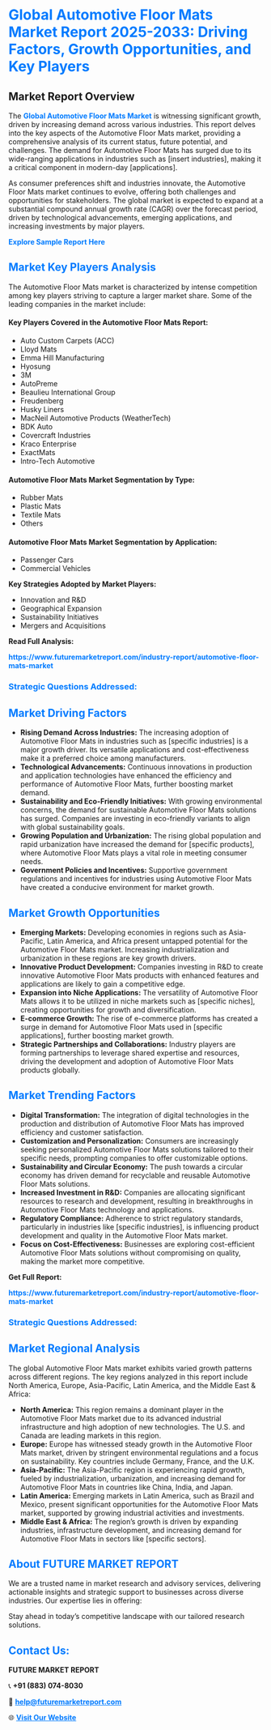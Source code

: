 <h1 style="color: #007BFF;">Global Automotive Floor Mats Market Report 2025-2033: Driving Factors, Growth Opportunities, and Key Players</h1>

<section id="overview">
<h2>Market Report Overview</h2>
<p>The <a href="https://www.futuremarketreport.com/industry-report/automotive-floor-mats-market" style="color: #007BFF; text-decoration: none;"><strong>Global Automotive Floor Mats Market</strong></a> is witnessing significant growth, driven by increasing demand across various industries. This report delves into the key aspects of the Automotive Floor Mats market, providing a comprehensive analysis of its current status, future potential, and challenges. The demand for Automotive Floor Mats has surged due to its wide-ranging applications in industries such as [insert industries], making it a critical component in modern-day [applications].</p>
<p>As consumer preferences shift and industries innovate, the Automotive Floor Mats market continues to evolve, offering both challenges and opportunities for stakeholders. The global market is expected to expand at a substantial compound annual growth rate (CAGR) over the forecast period, driven by technological advancements, emerging applications, and increasing investments by major players.</p>
</section>

<section id="overview">
<p><a href="https://www.futuremarketreport.com/request-sample/reportId=51863" style="color: #007BFF; text-decoration: none;"><strong>Explore Sample Report Here</strong></a></p>
</section>

<section id="key-players">
<h2 style="color: #007BFF;">Market Key Players Analysis</h2>
<p>The Automotive Floor Mats market is characterized by intense competition among key players striving to capture a larger market share. Some of the leading companies in the market include:</p>
<h4>Key Players Covered in the Automotive Floor Mats Report:</h4>
<ul><li>Auto Custom Carpets (ACC)</li><li>Lloyd Mats</li><li>Emma Hill Manufacturing</li><li>Hyosung</li><li>3M</li><li>AutoPreme</li><li>Beaulieu International Group</li><li>Freudenberg</li><li>Husky Liners</li><li>MacNeil Automotive Products (WeatherTech)</li><li>BDK Auto</li><li>Covercraft Industries</li><li>Kraco Enterprise</li><li>ExactMats</li><li>Intro-Tech Automotive</li></ul>
<h4>Automotive Floor Mats Market Segmentation by Type:</h4>
<ul><li>Rubber Mats</li><li>Plastic Mats</li><li>Textile Mats</li><li>Others</li></ul>

<h4>Automotive Floor Mats Market Segmentation by Application:</h4>
<ul><li>Passenger Cars</li><li>Commercial Vehicles</li></ul>
<p><strong>Key Strategies Adopted by Market Players:</strong></p>
<ul>
<li>Innovation and R&D</li>
<li>Geographical Expansion</li>
<li>Sustainability Initiatives</li>
<li>Mergers and Acquisitions</li>
</ul>
</section>

<section>
<p><strong>Read Full Analysis: </strong></p><a href="https://www.futuremarketreport.com/industry-report/automotive-floor-mats-market" style="color: #007BFF; text-decoration: none;"><strong>https://www.futuremarketreport.com/industry-report/automotive-floor-mats-market</strong></a>
<h3 style="color: #007BFF;">Strategic Questions Addressed:</h3>
</section>

<section id="driving-factors">
<h2 style="color: #007BFF;">Market Driving Factors</h2>
<ul>
<li><strong>Rising Demand Across Industries:</strong> The increasing adoption of Automotive Floor Mats in industries such as [specific industries] is a major growth driver. Its versatile applications and cost-effectiveness make it a preferred choice among manufacturers.</li>
<li><strong>Technological Advancements:</strong> Continuous innovations in production and application technologies have enhanced the efficiency and performance of Automotive Floor Mats, further boosting market demand.</li>
<li><strong>Sustainability and Eco-Friendly Initiatives:</strong> With growing environmental concerns, the demand for sustainable Automotive Floor Mats solutions has surged. Companies are investing in eco-friendly variants to align with global sustainability goals.</li>
<li><strong>Growing Population and Urbanization:</strong> The rising global population and rapid urbanization have increased the demand for [specific products], where Automotive Floor Mats plays a vital role in meeting consumer needs.</li>
<li><strong>Government Policies and Incentives:</strong> Supportive government regulations and incentives for industries using Automotive Floor Mats have created a conducive environment for market growth.</li>
</ul>
</section>

<section id="growth-opportunities">
<h2 style="color: #007BFF;">Market Growth Opportunities</h2>
<ul>
<li><strong>Emerging Markets:</strong> Developing economies in regions such as Asia-Pacific, Latin America, and Africa present untapped potential for the Automotive Floor Mats market. Increasing industrialization and urbanization in these regions are key growth drivers.</li>
<li><strong>Innovative Product Development:</strong> Companies investing in R&D to create innovative Automotive Floor Mats products with enhanced features and applications are likely to gain a competitive edge.</li>
<li><strong>Expansion into Niche Applications:</strong> The versatility of Automotive Floor Mats allows it to be utilized in niche markets such as [specific niches], creating opportunities for growth and diversification.</li>
<li><strong>E-commerce Growth:</strong> The rise of e-commerce platforms has created a surge in demand for Automotive Floor Mats used in [specific applications], further boosting market growth.</li>
<li><strong>Strategic Partnerships and Collaborations:</strong> Industry players are forming partnerships to leverage shared expertise and resources, driving the development and adoption of Automotive Floor Mats products globally.</li>
</ul>
</section>

<section id="trending-factors">
<h2 style="color: #007BFF;">Market Trending Factors</h2>
<ul>
<li><strong>Digital Transformation:</strong> The integration of digital technologies in the production and distribution of Automotive Floor Mats has improved efficiency and customer satisfaction.</li>
<li><strong>Customization and Personalization:</strong> Consumers are increasingly seeking personalized Automotive Floor Mats solutions tailored to their specific needs, prompting companies to offer customizable options.</li>
<li><strong>Sustainability and Circular Economy:</strong> The push towards a circular economy has driven demand for recyclable and reusable Automotive Floor Mats solutions.</li>
<li><strong>Increased Investment in R&D:</strong> Companies are allocating significant resources to research and development, resulting in breakthroughs in Automotive Floor Mats technology and applications.</li>
<li><strong>Regulatory Compliance:</strong> Adherence to strict regulatory standards, particularly in industries like [specific industries], is influencing product development and quality in the Automotive Floor Mats market.</li>
<li><strong>Focus on Cost-Effectiveness:</strong> Businesses are exploring cost-efficient Automotive Floor Mats solutions without compromising on quality, making the market more competitive.</li>
</ul>
</section>

<section>
<p><strong>Get Full Report: </strong></p><a href="https://www.futuremarketreport.com/industry-report/automotive-floor-mats-market" style="color: #007BFF; text-decoration: none;"><strong>https://www.futuremarketreport.com/industry-report/automotive-floor-mats-market</strong></a>
<h3 style="color: #007BFF;">Strategic Questions Addressed:</h3>
</section>


<section id="regional-analysis">
<h2 style="color: #007BFF;">Market Regional Analysis</h2>
<p>The global Automotive Floor Mats market exhibits varied growth patterns across different regions. The key regions analyzed in this report include North America, Europe, Asia-Pacific, Latin America, and the Middle East & Africa:</p>
<ul>
<li><strong>North America:</strong> This region remains a dominant player in the Automotive Floor Mats market due to its advanced industrial infrastructure and high adoption of new technologies. The U.S. and Canada are leading markets in this region.</li>
<li><strong>Europe:</strong> Europe has witnessed steady growth in the Automotive Floor Mats market, driven by stringent environmental regulations and a focus on sustainability. Key countries include Germany, France, and the U.K.</li>
<li><strong>Asia-Pacific:</strong> The Asia-Pacific region is experiencing rapid growth, fueled by industrialization, urbanization, and increasing demand for Automotive Floor Mats in countries like China, India, and Japan.</li>
<li><strong>Latin America:</strong> Emerging markets in Latin America, such as Brazil and Mexico, present significant opportunities for the Automotive Floor Mats market, supported by growing industrial activities and investments.</li>
<li><strong>Middle East & Africa:</strong> The region’s growth is driven by expanding industries, infrastructure development, and increasing demand for Automotive Floor Mats in sectors like [specific sectors].</li>
</ul>
</section>

<footer>
<h2 style="color: #007BFF;">About FUTURE MARKET REPORT</h2>
<p>We are a trusted name in market research and advisory services, delivering actionable insights and strategic support to businesses across diverse industries. Our expertise lies in offering:</p>

<p>Stay ahead in today’s competitive landscape with our tailored research solutions.</p>

<h2 style="color: #007BFF;">Contact Us:</h2>
<p><strong>FUTURE MARKET REPORT</strong></p>
<p>📞 <strong>+91 (883) 074-8030</strong></p>
<p>📧 <strong><a href="mailto:help@futuremarketreport.com" style="color: #007BFF;">help@futuremarketreport.com</a></strong></p>
<p>🌐 <strong><a href="https://www.futuremarketreport.com/" style="color: #007BFF;">Visit Our Website</a></strong></p>
</footer>